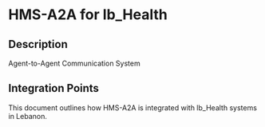 # HMS-A2A for lb_Health

## Description

Agent-to-Agent Communication System

## Integration Points

This document outlines how HMS-A2A is integrated with lb_Health systems in Lebanon.
